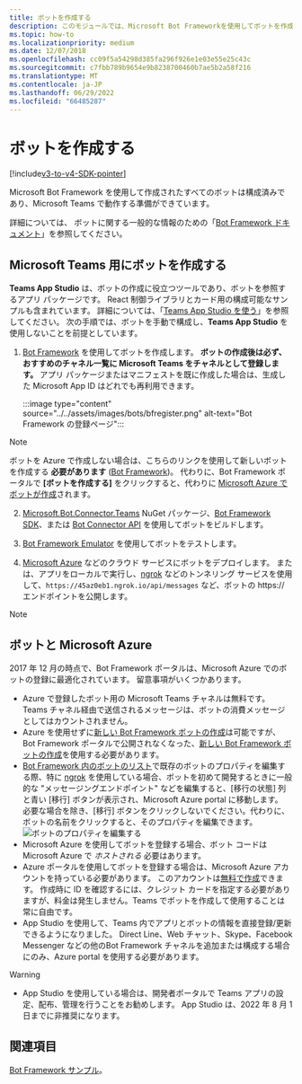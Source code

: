 ```yaml
---
title: ボットを作成する
description: このモジュールでは、Microsoft Bot Frameworkを使用してボットを作成し、Microsoft Teams で作業する準備をする方法について説明します
ms.topic: how-to
ms.localizationpriority: medium
ms.date: 12/07/2018
ms.openlocfilehash: cc09f5a54298d385fa296f926e1e03e55e25c43c
ms.sourcegitcommit: c7fbb789b9654e9b8238700460b7ae5b2a58f216
ms.translationtype: MT
ms.contentlocale: ja-JP
ms.lasthandoff: 06/29/2022
ms.locfileid: "66485287"
---
```

# <a name="create-a-bot"></a>ボットを作成する

[!include[v3-to-v4-SDK-pointer](~/includes/v3-to-v4-pointer-bots.md)]

Microsoft Bot Framework を使用して作成されたすべてのボットは構成済みであり、Microsoft Teams で動作する準備ができています。

詳細については、 ボットに関する一般的な情報のための「[Bot Framework ドキュメント](/azure/bot-service/?view=azure-bot-service-3.0&preserve-view=true)」を参照してください。

## <a name="create-a-bot-for-microsoft-teams"></a>Microsoft Teams 用にボットを作成する

**Teams App Studio** は、ボットの作成に役立つツールであり、ボットを参照するアプリ パッケージです。 React 制御ライブラリとカード用の構成可能なサンプルも含まれています。 詳細については、「[Teams App Studio を使う](~/concepts/build-and-test/app-studio-overview.md)」を参照してください。 次の手順では、ボットを手動で構成し、**Teams App Studio** を使用しないことを前提としています。

1. [Bot Framework](https://dev.botframework.com/bots/new) を使用してボットを作成します。 **ボットの作成後は必ず、おすすめのチャネル一覧に Microsoft Teams をチャネルとして登録します。** アプリ パッケージまたはマニフェストを既に作成した場合は、生成した Microsoft App ID はどれでも再利用できます。

   :::image type="content" source="../../assets/images/bots/bfregister.png" alt-text="Bot Framework の登録ページ":::

> [!NOTE]
> ボットを Azure で作成しない場合は、こちらのリンクを使用して新しいボットを作成する **必要があります** ([Bot Framework](https://dev.botframework.com/bots/new))。 代わりに、Bot Framework ポータルで **[ボットを作成する]** をクリックすると、代わりに [Microsoft Azure でボットが作成](#bots-and-microsoft-azure)されます。

2. [Microsoft.Bot.Connector.Teams](https://www.nuget.org/packages/Microsoft.Bot.Connector.Teams) NuGet パッケージ、[Bot Framework SDK](https://github.com/microsoft/botframework-sdk)、または [Bot Connector API](/bot-framework/rest-api/bot-framework-rest-connector-api-reference) を使用してボットをビルドします。

3. [Bot Framework Emulator](/bot-framework/debug-bots-emulator) を使用してボットをテストします。

4. [Microsoft Azure](https://azure.microsoft.com/) などのクラウド サービスにボットをデプロイします。 または、アプリをローカルで実行し、[ngrok](https://ngrok.com) などのトンネリング サービスを使用して、`https://45az0eb1.ngrok.io/api/messages` など、ボットの https:// エンドポイントを公開します。

> [!NOTE]
>
> ## <a name="bots-and-microsoft-azure"></a>ボットと Microsoft Azure
>
> 2017 年 12 月の時点で、Bot Framework ポータルは、Microsoft Azure でのボットの登録に最適化されています。 留意事項がいくつかあります。
>
> * Azure で登録したボット用の Microsoft Teams チャネルは無料です。 Teams チャネル経由で送信されるメッセージは、ボットの消費メッセージとしてはカウントされません。
> * Azure を使用せずに[新しい Bot Framework ボットの作成](https://dev.botframework.com/bots/new)は可能ですが、Bot Framework ポータルで公開されなくなった、[新しい Bot Framework ボットの作成](https://dev.botframework.com/bots/new)を使用する必要があります。
> * [Bot Framework 内のボットのリスト](https://dev.botframework.com/bots)で既存のボットのプロパティを編集する際、特に [ngrok](https://ngrok.com) を使用している場合、ボットを初めて開発するときに一般的な "メッセージングエンドポイント" などを編集すると、[移行の状態] 列と青い [移行] ボタンが表示され、Microsoft Azure portal に移動します。 必要な場合を除き、[移行] ボタンをクリックしないでください。代わりに、ボットの名前をクリックすると、そのプロパティを編集できます。</br>
   ![ボットのプロパティを編集する](~/assets/images/bots/bf-migrate-bot-to-azure.png)
> * Microsoft Azure を使用してボットを登録する場合、ボット コードは Microsoft Azure で *ホストされる* 必要はあります。
> * Azure ポータルを使用してボットを登録する場合は、Microsoft Azure アカウントを持っている必要があります。 このアカウントは[無料で作成](https://azure.microsoft.com/free/)できます。 作成時に ID を確認するには、クレジット カードを指定する必要がありますが、料金は発生しません。Teams でボットを作成して使用することは常に自由です。
> * App Studio を使用して、Teams 内でアプリとボットの情報を直接登録/更新できるようになりました。 Direct Line、Web チャット、Skype、Facebook Messenger などの他のBot Framework チャネルを追加または構成する場合にのみ、Azure portal を使用する必要があります。

> [!WARNING]
>
>* App Studio を使用している場合は、開発者ポータルで Teams アプリの設定、配布、管理を行うことをお勧めします。 App Studio は、2022 年 8 月 1 日までに非推奨になります。

## <a name="see-also"></a>関連項目

[Bot Framework サンプル](https://github.com/Microsoft/BotBuilder-Samples/blob/master/README.md)。
